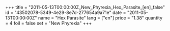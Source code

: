 +++
title = "2011-05-13T00:00:00Z_New_Phyrexia_Hex_Parasite_[en]_false"
id = "43502078-5349-4e29-8e7d-277654a9a71e"
date = "2011-05-13T00:00:00Z"
name = "Hex Parasite"
lang = ["en"]
price = "1.38"
quantity = 4
foil = false
set = "New Phyrexia"
+++
